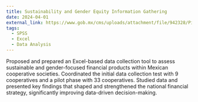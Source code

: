 ```yaml
---
title: Sustainability and Gender Equity Information Gathering
date: 2024-04-01
external_link: https://www.gob.mx/cms/uploads/attachment/file/942328/Piloto_Diagno_stico_PFSS.pdf
tags:
  - SPSS
  - Excel
  - Data Analysis
---
```


Proposed and prepared an Excel-based data collection tool to assess sustainable and gender-focused financial products within Mexican cooperative societies. Coordinated the initial data collection test with 9 cooperatives and a pilot phase with 33 cooperatives. Studied data and presented key findings that shaped and strengthened the national financial strategy, significantly improving data-driven decision-making.

<!--more-->
